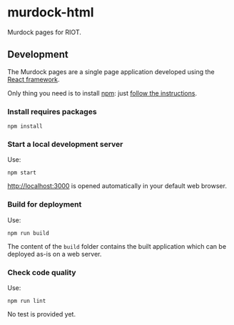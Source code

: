 # murdock-html

Murdock pages for RIOT.

## Development

The Murdock pages are a single page application developed using the
[React framework](https://reactjs.org).

Only thing you need is to install [npm](https://npmjs.com): just
[follow the instructions](https://www.npmjs.com/get-npm).

### Install requires packages

```
npm install
```

### Start a local development server

Use:

```
npm start
```

[http://localhost:3000](http://localhost:3000) is opened automatically in your
default web browser.

### Build for deployment

Use:

```
npm run build
```

The content of the `build` folder contains the built application which can be
deployed as-is on a web server.

### Check code quality

Use:

```
npm run lint
```

No test is provided yet.
